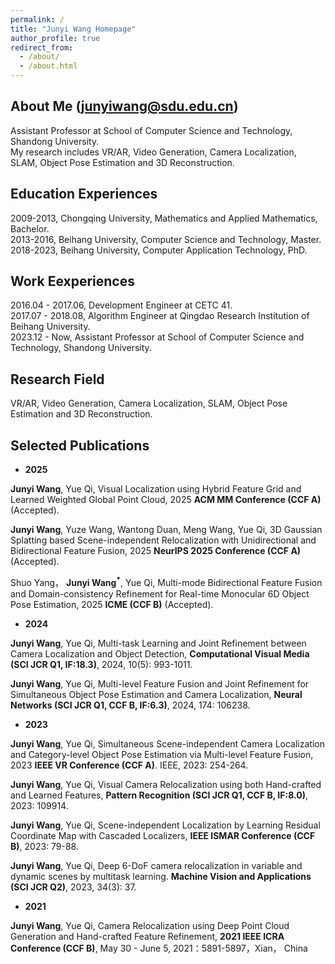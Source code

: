 ```yaml
---
permalink: /
title: "Junyi Wang Homepage"
author_profile: true
redirect_from: 
  - /about/
  - /about.html
---
```


## About Me (junyiwang@sdu.edu.cn)
Assistant Professor at School of Computer Science and Technology, Shandong University.  
My research includes VR/AR, Video Generation, Camera Localization, SLAM, Object Pose Estimation and 3D Reconstruction.  

## Education Experiences
2009-2013, Chongqing University, Mathematics and Applied Mathematics, Bachelor.  
2013-2016, Beihang University,   Computer Science and Technology, Master.  
2018-2023, Beihang University,   Computer Application Technology, PhD.  

## Work Eexperiences
2016.04 - 2017.06, Development Engineer at CETC 41.  
2017.07 - 2018.08, Algorithm Engineer at Qingdao Research Institution of Beihang University.  
2023.12 - Now,     Assistant Professor at School of Computer Science and Technology, Shandong University.  

## Research Field
VR/AR, Video Generation, Camera Localization, SLAM, Object Pose Estimation and 3D Reconstruction.  

## Selected Publications

- **2025**

**Junyi Wang**, Yue Qi, Visual Localization using Hybrid Feature Grid and Learned Weighted Global Point Cloud, 2025 **ACM MM Conference (CCF A)** (Accepted). 

**Junyi Wang**, Yuze Wang, Wantong Duan, Meng Wang, Yue Qi, 3D Gaussian Splatting based Scene-independent Relocalization with Unidirectional and Bidirectional Feature Fusion, 2025 **NeurIPS 2025 Conference (CCF A)** (Accepted). 

Shuo Yang， **Junyi Wang<sup>*</sup>**, Yue Qi, Multi-mode Bidirectional Feature Fusion and Domain-consistency Refinement for Real-time Monocular 6D Object Pose Estimation, 2025 **ICME (CCF B)** (Accepted). 

- **2024**

**Junyi Wang**, Yue Qi, Multi-task Learning and Joint Refinement between Camera Localization and Object Detection, **Computational Visual Media (SCI JCR Q1, IF:18.3)**, 2024, 10(5): 993-1011.

**Junyi Wang**, Yue Qi, Multi-level Feature Fusion and Joint Refinement for Simultaneous Object Pose Estimation and Camera Localization, **Neural Networks (SCI JCR Q1, CCF B, IF:6.3)**, 2024, 174: 106238.

- **2023**

**Junyi Wang**, Yue Qi, Simultaneous Scene-independent Camera Localization and Category-level Object Pose Estimation via Multi-level Feature Fusion, 2023 **IEEE VR Conference (CCF A)**. IEEE, 2023: 254-264.

**Junyi Wang**, Yue Qi, Visual Camera Relocalization using both Hand-crafted and Learned Features, **Pattern Recognition (SCI JCR Q1, CCF B, IF:8.0)**, 2023: 109914.

**Junyi Wang**, Yue Qi, Scene-independent Localization by Learning Residual Coordinate Map with Cascaded Localizers, **IEEE ISMAR Conference (CCF B)**, 2023: 79-88.

**Junyi Wang**, Yue Qi, Deep 6-DoF camera relocalization in variable and dynamic scenes by multitask learning. **Machine Vision and Applications (SCI JCR Q2)**, 2023, 34(3): 37.

- **2021**

**Junyi Wang**, Yue Qi, Camera Relocalization using Deep Point Cloud Generation and Hand-crafted Feature Refinement, **2021 IEEE ICRA Conference (CCF B)**, May 30 - June 5, 2021：5891-5897，Xian， China

